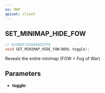 ```yaml
---
ns: MAP
apiset: client
---
```

## SET_MINIMAP_HIDE_FOW

```c
// 0x4B8F743A4A6D2FF8
void SET_MINIMAP_HIDE_FOW(BOOL toggle);
```

Reveals the entire minimap (FOW = Fog of War)

## Parameters
* **toggle**:



